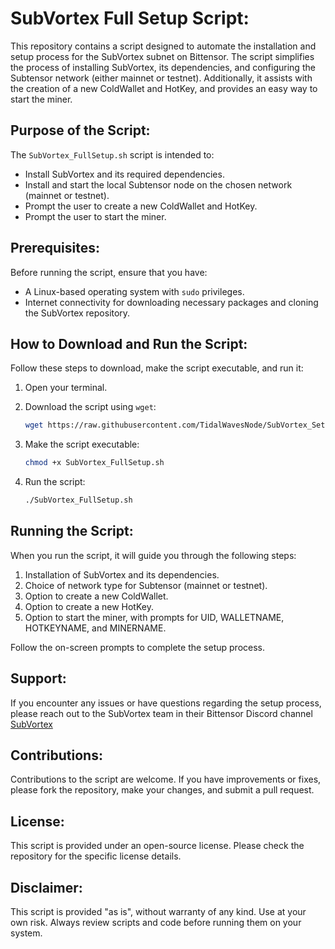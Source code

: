 # SubVortex Full Setup Script:

This repository contains a script designed to automate the installation and setup process for the SubVortex subnet on Bittensor. The script simplifies the process of installing SubVortex, its dependencies, and configuring the Subtensor network (either mainnet or testnet). Additionally, it assists with the creation of a new ColdWallet and HotKey, and provides an easy way to start the miner.

## Purpose of the Script:

The `SubVortex_FullSetup.sh` script is intended to:

- Install SubVortex and its required dependencies.
- Install and start the local Subtensor node on the chosen network (mainnet or testnet).
- Prompt the user to create a new ColdWallet and HotKey.
- Prompt the user to start the miner.

## Prerequisites:

Before running the script, ensure that you have:

- A Linux-based operating system with `sudo` privileges.
- Internet connectivity for downloading necessary packages and cloning the SubVortex repository.

## How to Download and Run the Script:

Follow these steps to download, make the script executable, and run it:

1. Open your terminal.

2. Download the script using `wget`:

   ```bash
   wget https://raw.githubusercontent.com/TidalWavesNode/SubVortex_Setup/main/SubVortex_FullSetup.sh
   ```

3. Make the script executable:

   ```bash
   chmod +x SubVortex_FullSetup.sh
   ```

4. Run the script:

   ```bash
   ./SubVortex_FullSetup.sh
   ```

## Running the Script:

When you run the script, it will guide you through the following steps:

1. Installation of SubVortex and its dependencies.
2. Choice of network type for Subtensor (mainnet or testnet).
3. Option to create a new ColdWallet.
4. Option to create a new HotKey.
5. Option to start the miner, with prompts for UID, WALLETNAME, HOTKEYNAME, and MINERNAME.

Follow the on-screen prompts to complete the setup process.

## Support:

If you encounter any issues or have questions regarding the setup process, please reach out to the SubVortex team in their Bittensor Discord channel [SubVortex](https://discord.com/channels/799672011265015819/1215311984799653918)

## Contributions:

Contributions to the script are welcome. If you have improvements or fixes, please fork the repository, make your changes, and submit a pull request.

## License:

This script is provided under an open-source license. Please check the repository for the specific license details.

## Disclaimer:

This script is provided "as is", without warranty of any kind. Use at your own risk. Always review scripts and code before running them on your system.
